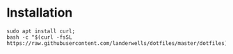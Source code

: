 # Installation

```
sudo apt install curl;
bash -c "$(curl -fsSL https://raw.githubusercontent.com/landerwells/dotfiles/master/dotfiles)"
```

